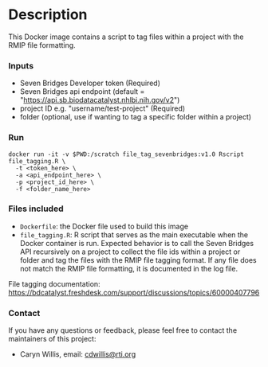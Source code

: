# Description

This Docker image contains a script to tag files within a project with the RMIP file formatting.

### Inputs
- Seven Bridges Developer token (Required)
- Seven Bridges api endpoint (default = "https://api.sb.biodatacatalyst.nhlbi.nih.gov/v2")
- project ID e.g. "username/test-project" (Required)
- folder (optional, use if wanting to tag a specific folder within a project)

### Run
```
docker run -it -v $PWD:/scratch file_tag_sevenbridges:v1.0 Rscript file_tagging.R \
  -t <token_here> \
  -a <api_endpoint_here> \
  -p <project_id_here> \
  -f <folder_name_here>
```

### Files included

- `Dockerfile`: the Docker file used to build this image
- `file_tagging.R`: R script that serves as the main executable when the Docker container is run.  Expected behavior is to call the Seven Bridges API recursively on a project to collect the file ids within a project or folder and tag the files with the RMIP file tagging format. If any file does not match the RMIP file formatting, it is documented in the log file.

File tagging documentation: https://bdcatalyst.freshdesk.com/support/discussions/topics/60000407796

### Contact

If you have any questions or feedback, please feel free to contact the maintainers of this project:

- Caryn Willis, email: cdwillis@rti.org
